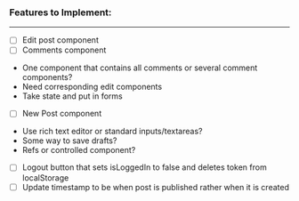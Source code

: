 ### Features to Implement:

<hr>

- [ ] Edit post component
- [ ] Comments component
- One component that contains all comments or several comment components?
- Need corresponding edit components
- Take state and put in forms

- [ ] New Post component
- Use rich text editor or standard inputs/textareas?
- Some way to save drafts?
- Refs or controlled component?
- [ ] Logout button that sets isLoggedIn to false and deletes token from localStorage
- [ ] Update timestamp to be when post is published rather when it is created
